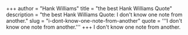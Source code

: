+++
author = "Hank Williams"
title = "the best Hank Williams Quote"
description = "the best Hank Williams Quote: I don't know one note from another."
slug = "i-dont-know-one-note-from-another"
quote = '''I don't know one note from another.'''
+++
I don't know one note from another.
